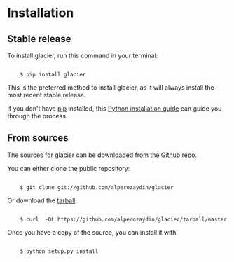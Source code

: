# Installation


## Stable release

To install glacier, run this command in your terminal:

```batch

    $ pip install glacier
```

This is the preferred method to install glacier, as it will always
install the most recent stable release.

If you don't have [pip](https://pip.pypa.io) installed, this
[Python installation guide](http://docs.python-guide.org/en/latest/starting/installation/)
can guide you through the process.


## From sources

The sources for glacier can be downloaded from the
[Github repo](https://github.com/alperozaydin/glacier).

You can either clone the public repository:

```batch

    $ git clone git://github.com/alperozaydin/glacier
```

Or download the [tarball](https://github.com/alperozaydin/glacier/tarball/master):

```batch

    $ curl  -OL https://github.com/alperozaydin/glacier/tarball/master
```

Once you have a copy of the source, you can install it with:

```batch

    $ python setup.py install
```
